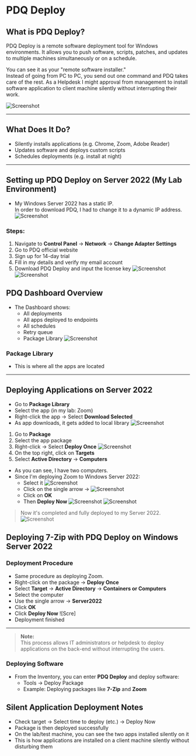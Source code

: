 # PDQ Deploy

## What is PDQ Deploy?

PDQ Deploy is a remote software deployment tool for Windows environments. It allows you to push software, scripts, patches, and updates to multiple machines simultaneously or on a schedule.

You can see it as your "remote software installer."  
Instead of going from PC to PC, you send out one command and PDQ takes care of the rest.
As a  Helpdesk I might approval from management to install software application to client machine silently without interrupting their work.

![Screenshot](images/screenshot412.jpg)

---
## What Does It Do?

- Silently installs applications (e.g. Chrome, Zoom, Adobe Reader)
- Updates software and deploys custom scripts
- Schedules deployments (e.g. install at night)
---
## Setting up PDQ Deploy on Server 2022 (My Lab Environment)

- My Windows Server 2022 has a static IP.  
  In order to download PDQ, I had to change it to a dynamic IP address.
![Screenshot](images/screenshot413.jpg)
### Steps:
1. Navigate to **Control Panel** → **Network** → **Change Adapter Settings**
2. Go to PDQ official website
3.  Sign up for 14-day trial
4. Fill in my details and verify my email account
5. Download PDQ Deploy and input the license key
![Screenshot](images/screenshot303.jpg)
![Screenshot](images/screenshot306.jpg)
## PDQ Dashboard Overview

- The Dashboard shows:
  - All deployments
  - All apps deployed to endpoints
  - All schedules
  - Retry queue
  - Package Library
![Screenshot](images/screenshot307.jpg)
### Package Library
- This is where all the apps are located
---
## Deploying Applications on Server 2022

- Go to **Package Library**
- Select the app (in my lab: Zoom)
- Right-click the app → Select **Download Selected**
- As app downloads, it gets added to local library
![Screenshot](images/screenshot322.jpg)
1. Go to **Package**
2. Select the app package
3. Right-click → Select **Deploy Once**
![Screenshot](images/screenshot323.jpg)
4. On the top right, click on **Targets**
5. Select **Active Directory** → **Computers**
- As you can see, I have two computers.
- Since I'm deploying Zoom to Windows Server 2022:
  - Select it
![Screenshot](images/screenshot324.jpg)
  - Click on the single arrow →
![Screenshot](images/screenshot325.jpg)
  - Click on **OK**
  - Then **Deploy Now**
![Screenshot](images/screenshot326.jpg)
![Screenshot](images/screenshot327.jpg)

> Now it's completed and fully deployed to my Server 2022.
![Screenshot](images/screenshot328.jpg)
## Deploying 7-Zip with PDQ Deploy on Windows Server 2022

### Deployment Procedure

- Same procedure as deploying Zoom.
- Right-click on the package → **Deploy Once**
- Select **Target** → **Active Directory** → **Containers or Computers**
- Select the computer
- Use the single arrow → **Server2022**
- Click **OK**
- Click **Deploy Now**
![Scre]
- Deployment finished
---
> **Note:**  
> This process allows IT administrators or helpdesk to deploy applications on the back-end without interrupting the users.
### Deploying Software

- From the Inventory, you can enter **PDQ Deploy** and deploy software:
  - Tools → Deploy Package
  - Example: Deploying packages like **7-Zip** and **Zoom**
## Silent Application Deployment Notes

- Check target → Select time to deploy (etc.) → Deploy Now
- Package is then deployed successfully
- On the lab/test machine, you can see the two apps installed silently on it
- This is how applications are installed on a client machine silently without disturbing them
